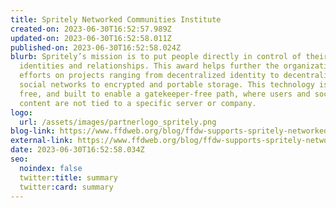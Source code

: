 ```yaml
---
title: Spritely Networked Communities Institute
created-on: 2023-06-30T16:52:57.989Z
updated-on: 2023-06-30T16:52:58.011Z
published-on: 2023-06-30T16:52:58.024Z
blurb: Spritely’s mission is to put people directly in control of their online
  identities and relationships. This award helps further the organization’s
  efforts on projects ranging from decentralized identity to decentralized
  social networks to encrypted and portable storage. This technology is open,
  free, and built to enable a gatekeeper-free path, where users and social
  content are not tied to a specific server or company.
logo:
  url: /assets/images/partnerlogo_spritely.png
blog-link: https://www.ffdweb.org/blog/ffdw-supports-spritely-networked-communities-institute-to-develop-decentralized-social-media/
external-link: https://www.ffdweb.org/blog/ffdw-supports-spritely-networked-communities-institute-to-develop-decentralized-social-media/
date: 2023-06-30T16:52:58.034Z
seo:
  noindex: false
  twitter:title: summary
  twitter:card: summary
---
```

